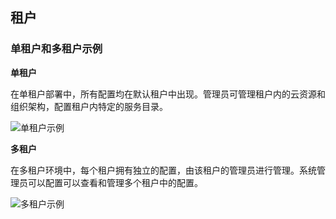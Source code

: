 

## 租户

### 单租户和多租户示例

**单租户**

在单租户部署中，所有配置均在默认租户中出现。管理员可管理租户内的云资源和组织架构，配置租户内特定的服务目录。

![单租户示例](https://cloudchef.github.io/doc/picture/foundationConcepts/Pic01-单租户.png)

**多租户**

在多租户环境中，每个租户拥有独立的配置，由该租户的管理员进行管理。系统管理员可以配置可以查看和管理多个租户中的配置。

![多租户示例](https://cloudchef.github.io/doc/picture/foundationConcepts/Pic02-多租户.png)



